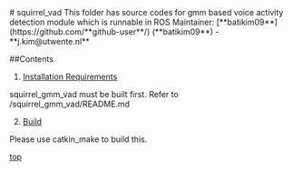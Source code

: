 <a id="top"/> 
# squirrel_vad
This folder has source codes for gmm based voice activity detection module which is runnable in ROS
Maintainer: [**batikim09**](https://github.com/**github-user**/) (**batikim09**) - **j.kim@utwente.nl**

##Contents

1. <a href="#1--installation-requirements">Installation Requirements</a>

squirrel_gmm_vad must be built first. Refer to /squirrel_gmm_vad/README.md

2. <a href="#2--build">Build</a>

Please use catkin_make to build this.

<a href="#top">top</a>
